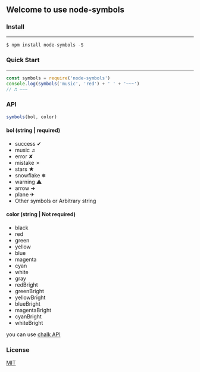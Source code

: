 ## Welcome to use node-symbols

### Install
------
```js
$ npm install node-symbols -S
```

### Quick Start
------
```js
const symbols = require('node-symbols')
console.log(symbols('music', 'red') + ' ' + '~~~')
// ♬ ~~~
```
### API
```js
symbols(bol, color)
```

#### bol (string | required)
* success ✔
* music ♬
* error ✘
* mistake ✗
* stars ★
* snowflake ❅
* warning ⚠
* arrow ➜
* plane ✈
* Other symbols or Arbitrary string
#### color (string | Not required)
* black
* red
* green
* yellow
* blue
* magenta
* cyan
* white
* gray
* redBright
* greenBright
* yellowBright
* blueBright
* magentaBright
* cyanBright
* whiteBright

you can use [chalk API](https://www.npmjs.com/package/chalk)
### License
[MIT](https://github.com/yyhappynice/node-symbols/blob/master/LICENSE)